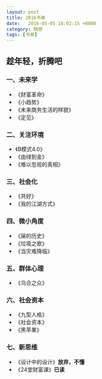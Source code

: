 ```yaml
---
layout: post
title: 2016书单
date:   2016-05-05 18:02:15 +0800
category: 随想
tags: [书单]
---
```

## 趁年轻，折腾吧

### 一、未来学
* 《财富革命》
* 《小趋势》
* 《未来商务生活的样貌》
* 《定见》

### 二、关注环境
* 《B模式4.0》
* 《由绿到金》
* 《难以忽视的真相》

### 三、社会化
* 《共好》
* 《我的江湖方式》

### 四、微小角度
* 《屎的历史》
* 《垃圾之歌》
* 《当灾难降临》

### 五、群体心理
* 《乌合之众》

### 六、社会资本
* 《九型人格》
* 《社会资本》
* 《黑苹果》

### 七、新思维
* 《设计中的设计》<b>放弃，不懂</b>
* 《24堂财富课》<b>已读</b>
